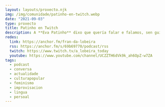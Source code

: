 ```yaml
---
layout: layouts/proxecto.njk
img: /img/comunidade/patinho-en-twitch.webp
date: "2021-09-03"
type: proxecto
title: Patinho en Twitch
description: A **Eva Patinho** dixo que quería falar e falamos, sen guións mais ben falado.
redes:
  link: https://anchor.fm/fran-da-lobeira
  rss: https://anchor.fm/s/69b69770/podcast/rss
  twitch: https://www.twitch.tv/a_lobeira_today
  youtube: https://www.youtube.com/channel/UCZZTH6dVk9k_ah6OpZ-w7ZA
tags:
  - podcast
  - conversa
  - actualidade
  - culturapopular
  - feminismo
  - improvisacion
  - lingua
  - persoal
---
```

